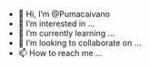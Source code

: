 - 👋 Hi, I’m @Pumacaivano
- 👀 I’m interested in ... 
- 🌱 I’m currently learning ...
- 💞️ I’m looking to collaborate on ...
- 📫 How to reach me ...

<!---
Pumacaivano/Pumacaivano is a ✨ special ✨ repository because its `README.md` (this file) appears on your GitHub profile.
You can click the Preview link to take a look at your changes.
--->
